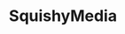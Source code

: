 ---
layout: work
permalink: /project/sqm
keyword: work
title-long: SquishyMedia
title: SquishyMedia
logo: /img/sqm/sqm-logo.png
logo-alt: SquishyMedia logo
hero: /img/sqm/sqm-hero.jpg
hero-alt: x-x-x-
funding: SquishyMedia (internal project)
year: 2016
link: http://www.sqm.io
link-print: sqm.io
role-1: Brand Strategist
role-2: Art Director
role-3: Front-End Developer
two-1: /img/sqm/sqm-ipad-1.png
two-1-alt: sqm.io on iPad
two-2: /img/sqm/sqm-ipad-2.png
two-2-alt: sqm.io on iPad
bio-1: Branding and website update for the agency I worked for until 2017.
bio-2: Squishymedia's client list is made of primarily government, health care, and non-profit clients. It is important to the evolution of our brand that we stay a little quirky, always technically savvy, and provide high design all with in the context of a dependable, secure, and trusted partner.
bio-3: 
three: /img/sqm/sqm-desktop.png
three-alt: sqm.io home page on a desktop
colorClass: sqm
---
